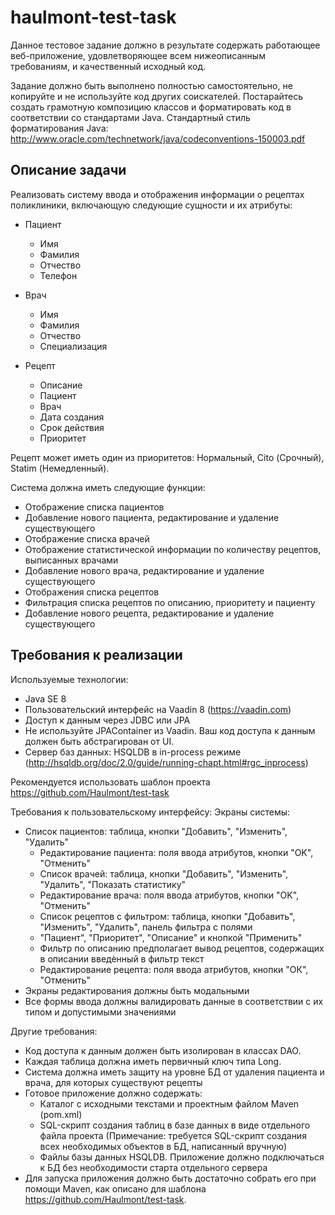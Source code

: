 # haulmont-test-task
Данное тестовое задание должно в результате содержать работающее веб-приложение, удовлетворяющее всем нижеописанным требованиям, и качественный исходный код.

Задание должно быть выполнено полностью самостоятельно, не копируйте и не используйте код других соискателей.
Постарайтесь создать грамотную композицию классов и форматировать код в соответствии со стандартами Java.
Стандартный стиль форматирования Java: http://www.oracle.com/technetwork/java/codeconventions-150003.pdf

## Описание задачи
Реализовать систему ввода и отображения информации о рецептах поликлиники, включающую следующие сущности и их атрибуты:
* Пациент
  - Имя
  - Фамилия
  - Отчество
  - Телефон
  
* Врач
  - Имя
  - Фамилия
  - Отчество
  - Специализация
  
* Рецепт
  - Описание
  - Пациент
  - Врач
  - Дата создания
  - Срок действия
  - Приоритет

Рецепт может иметь один из приоритетов: Нормальный, Cito (Срочный), Statim (Немедленный).

Система должна иметь следующие функции:
* Отображение списка пациентов
* Добавление нового пациента, редактирование и удаление существующего
* Отображение списка врачей
* Отображение статистической информации по количеству рецептов, выписанных врачами
* Добавление нового врача, редактирование и удаление существующего
* Отображения списка рецептов
* Фильтрация списка рецептов по описанию, приоритету и пациенту
* Добавление нового рецепта, редактирование и удаление существующего

## Требования к реализации
Используемые технологии:
* Java SE 8
* Пользовательский интерфейс на Vaadin 8 (https://vaadin.com)
* Доступ к данным через JDBC или JPA
* Не используйте JPAContainer из Vaadin. Ваш код доступа к данным должен быть абстрагирован от UI.
* Сервер баз данных: HSQLDB в in-process режиме (http://hsqldb.org/doc/2.0/guide/running-chapt.html#rgc_inprocess)

Рекомендуется использовать шаблон проекта https://github.com/Haulmont/test-task

Требования к пользовательскому интерфейсу:
Экраны системы:
* Список пациентов: таблица, кнопки "Добавить", "Изменить", "Удалить"
  - Редактирование пациента: поля ввода атрибутов, кнопки "OK", "Отменить"
  - Список врачей: таблица, кнопки "Добавить", "Изменить", "Удалить", "Показать статистику"
  - Редактирование врача: поля ввода атрибутов, кнопки "OK", "Отменить"
  - Список рецептов с фильтром: таблица, кнопки "Добавить", "Изменить", "Удалить", панель фильтра с полями
  - "Пациент", "Приоритет", "Описание" и кнопкой "Применить"
  - Фильтр по описанию предполагает вывод рецептов, содержащих в описании введѐнный в фильтр текст
  - Редактирование рецепта: поля ввода атрибутов, кнопки "ОК", "Отменить"
* Экраны редактирования должны быть модальными
* Все формы ввода должны валидировать данные в соответствии с их типом и допустимыми значениями

Другие требования:
* Код доступа к данным должен быть изолирован в классах DAO.
* Каждая таблица должна иметь первичный ключ типа Long.
* Система должна иметь защиту на уровне БД от удаления пациента и врача, для которых существуют
рецепты 
* Готовое приложение должно содержать:
  - Каталог с исходными текстами и проектным файлом Maven (pom.xml) 
  - SQL-скрипт создания таблиц в базе данных в виде отдельного файла проекта
(Примечание: требуется SQL-скрипт создания всех необходимых объектов в БД, написанный вручную)
  - Файлы базы данных HSQLDB.
Приложение должно подключаться к БД без необходимости старта отдельного сервера
* Для запуска приложения должно быть достаточно собрать его при помощи Maven, как описано для шаблона
https://github.com/Haulmont/test-task.
